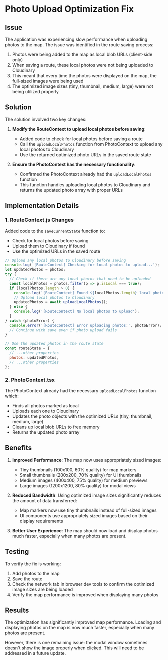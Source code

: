 # Photo Upload Optimization Fix

## Issue

The application was experiencing slow performance when uploading photos to the map. The issue was identified in the route saving process:

1. Photos were being added to the map as local blob URLs (client-side only)
2. When saving a route, these local photos were not being uploaded to Cloudinary
3. This meant that every time the photos were displayed on the map, the full-sized images were being used
4. The optimized image sizes (tiny, thumbnail, medium, large) were not being utilized properly

## Solution

The solution involved two key changes:

1. **Modify the RouteContext to upload local photos before saving**:
   - Added code to check for local photos before saving a route
   - Call the `uploadLocalPhotos` function from PhotoContext to upload any local photos to Cloudinary
   - Use the returned optimized photo URLs in the saved route state

2. **Ensure the PhotoContext has the necessary functionality**:
   - Confirmed the PhotoContext already had the `uploadLocalPhotos` function
   - This function handles uploading local photos to Cloudinary and returns the updated photo array with proper URLs

## Implementation Details

### 1. RouteContext.js Changes

Added code to the `saveCurrentState` function to:
- Check for local photos before saving
- Upload them to Cloudinary if found
- Use the optimized URLs in the saved route

```javascript
// Upload any local photos to Cloudinary before saving
console.log('[RouteContext] Checking for local photos to upload...');
let updatedPhotos = photos;
try {
  // Check if there are any local photos that need to be uploaded
  const localPhotos = photos.filter(p => p.isLocal === true);
  if (localPhotos.length > 0) {
    console.log(`[RouteContext] Found ${localPhotos.length} local photos to upload`);
    // Upload local photos to Cloudinary
    updatedPhotos = await uploadLocalPhotos();
  } else {
    console.log('[RouteContext] No local photos to upload');
  }
} catch (photoError) {
  console.error('[RouteContext] Error uploading photos:', photoError);
  // Continue with save even if photo upload fails
}

// Use the updated photos in the route state
const routeState = {
  // ...other properties
  photos: updatedPhotos,
  // ...other properties
};
```

### 2. PhotoContext.tsx

The PhotoContext already had the necessary `uploadLocalPhotos` function which:
- Finds all photos marked as local
- Uploads each one to Cloudinary
- Updates the photo objects with the optimized URLs (tiny, thumbnail, medium, large)
- Cleans up local blob URLs to free memory
- Returns the updated photo array

## Benefits

1. **Improved Performance**: The map now uses appropriately sized images:
   - Tiny thumbnails (100x100, 60% quality) for map markers
   - Small thumbnails (200x200, 70% quality) for UI thumbnails
   - Medium images (400x400, 75% quality) for medium previews
   - Large images (1200x1200, 80% quality) for modal views

2. **Reduced Bandwidth**: Using optimized image sizes significantly reduces the amount of data transferred:
   - Map markers now use tiny thumbnails instead of full-sized images
   - UI components use appropriately sized images based on their display requirements

3. **Better User Experience**: The map should now load and display photos much faster, especially when many photos are present.

## Testing

To verify the fix is working:
1. Add photos to the map
2. Save the route
3. Check the network tab in browser dev tools to confirm the optimized image sizes are being loaded
4. Verify the map performance is improved when displaying many photos

## Results

The optimization has significantly improved map performance. Loading and displaying photos on the map is now much faster, especially when many photos are present.

However, there is one remaining issue: the modal window sometimes doesn't show the image properly when clicked. This will need to be addressed in a future update.
